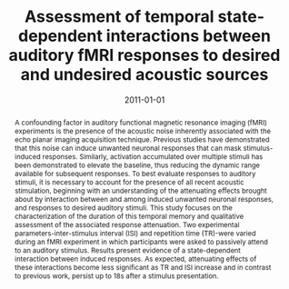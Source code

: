 ---
title: "Assessment of temporal state-dependent interactions between auditory fMRI responses to desired and undesired acoustic sources"
date: 2011-01-01
authors_string: O. Olulade, S. Hu, J. Gonzalez-Castillo, G. Tamer, W. Luh, J. Ulmer, T. Talavage
authors:
   - O. Olulade
   - S. Hu
   - J. Gonzalez-Castillo
   - G. Tamer
   - W. Luh
   - J. Ulmer
   - T. Talavage
author_ids:
   - javier_gonzalez-castillo
journal: 'Hearing Research'
volume: 277
issue: 
pages: 67-77
book_title: ''
publisher: ''
abstract: '<p>A confounding factor in auditory functional magnetic resonance imaging (fMRI) experiments is the presence of the acoustic noise inherently associated with the echo planar imaging acquisition technique. Previous studies have demonstrated that this noise can induce unwanted neuronal responses that can mask stimulus-induced responses. Similarly, activation accumulated over multiple stimuli has been demonstrated to elevate the baseline, thus reducing the dynamic range available for subsequent responses. To best evaluate responses to auditory stimuli, it is necessary to account for the presence of all recent acoustic stimulation, beginning with an understanding of the attenuating effects brought about by interaction between and among induced unwanted neuronal responses, and responses to desired auditory stimuli. This study focuses on the characterization of the duration of this temporal memory and qualitative assessment of the associated response attenuation. Two experimental parameters-inter-stimulus interval (ISI) and repetition time (TR)-were varied during an fMRI experiment in which participants were asked to passively attend to an auditory stimulus. Results present evidence of a state-dependent interaction between induced responses. As expected, attenuating effects of these interactions become less significant as TR and ISI increase and in contrast to previous work, persist up to 18s after a stimulus presentation.</p>'
project_id: 
paper_url: 
doi: 
data_loc: ''
code_loc: ''
file: '/assets/publications//assets/publications/'
file_name: '/assets/publications/'
type: journal_article
pub_str: ' (2011) Hearing Research 277: 67-77'
layout: publication 
---